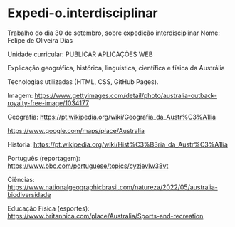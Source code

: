 # Expedi-o.interdisciplinar
Trabalho do dia 30 de setembro, sobre expedição interdisciplinar
Nome: Felipe de Oliveira Dias

Unidade curricular: PUBLICAR APLICAÇÕES WEB

Explicação geográfica, histórica, linguistica, científica e física da Austrália

Tecnologias utilizadas (HTML, CSS, GitHub Pages).

Imagem:
https://www.gettyimages.com/detail/photo/australia-outback-royalty-free-image/1034177

Geografia:
https://pt.wikipedia.org/wiki/Geografia_da_Austr%C3%A1lia

https://www.google.com/maps/place/Australia

História:
https://pt.wikipedia.org/wiki/Hist%C3%B3ria_da_Austr%C3%A1lia

Português (reportagem):
https://www.bbc.com/portuguese/topics/cyzjevlw38vt

Ciências:
https://www.nationalgeographicbrasil.com/natureza/2022/05/australia-biodiversidade

Educação Física (esportes):
https://www.britannica.com/place/Australia/Sports-and-recreation